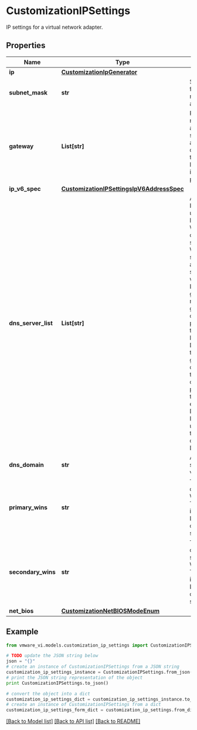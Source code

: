# CustomizationIPSettings

IP settings for a virtual network adapter. 

## Properties
Name | Type | Description | Notes
------------ | ------------- | ------------- | -------------
**ip** | [**CustomizationIpGenerator**](CustomizationIpGenerator.md) |  | 
**subnet_mask** | **str** | Subnet mask for this virtual network adapter.  | [optional] 
**gateway** | **List[str]** | For a virtual network adapter with a static IP address, this data object type contains a list of gateways, in order of preference.  | [optional] 
**ip_v6_spec** | [**CustomizationIPSettingsIpV6AddressSpec**](CustomizationIPSettingsIpV6AddressSpec.md) |  | [optional] 
**dns_server_list** | **List[str]** | A list of server IP addresses to use for DNS lookup in a Windows guest operating system.  In Windows, these settings are adapter-specific, whereas in Linux, they are global. As a result, the Linux guest customization process ignores this setting and looks for its DNS servers in the globalIPSettings object.  Specify these servers in order of preference. If this list is not empty, and if a DHCP IpGenerator is used, then these settings override the DHCP settings.  | [optional] 
**dns_domain** | **str** | A DNS domain suffix such as vmware.com.  | [optional] 
**primary_wins** | **str** | The IP address of the primary WINS server.  This property is ignored for Linux guest operating systems.  | [optional] 
**secondary_wins** | **str** | The IP address of the secondary WINS server.  This property is ignored for Linux guest operating systems.  | [optional] 
**net_bios** | [**CustomizationNetBIOSModeEnum**](CustomizationNetBIOSModeEnum.md) |  | [optional] 

## Example

```python
from vmware_vi.models.customization_ip_settings import CustomizationIPSettings

# TODO update the JSON string below
json = "{}"
# create an instance of CustomizationIPSettings from a JSON string
customization_ip_settings_instance = CustomizationIPSettings.from_json(json)
# print the JSON string representation of the object
print CustomizationIPSettings.to_json()

# convert the object into a dict
customization_ip_settings_dict = customization_ip_settings_instance.to_dict()
# create an instance of CustomizationIPSettings from a dict
customization_ip_settings_form_dict = customization_ip_settings.from_dict(customization_ip_settings_dict)
```
[[Back to Model list]](../README.md#documentation-for-models) [[Back to API list]](../README.md#documentation-for-api-endpoints) [[Back to README]](../README.md)


